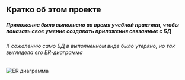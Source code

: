 ## Кратко об этом проекте
##### Приложение было выполнено во время учебной практики, чтобы показать свое умение создавать приложения связанные с БД
###### К сожалению само БД в выполненном виде было утеряно, но так выглядела его ER-диаграмма
 ![ER диаграмма](https://github.com/user-attachments/assets/0e640c0a-e666-4184-94b2-1a7341531306)
